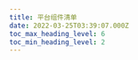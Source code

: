 ```yaml
---
title: 平台组件清单
date: 2022-03-25T03:39:07.000Z
toc_max_heading_level: 6
toc_min_heading_level: 2
---
```


